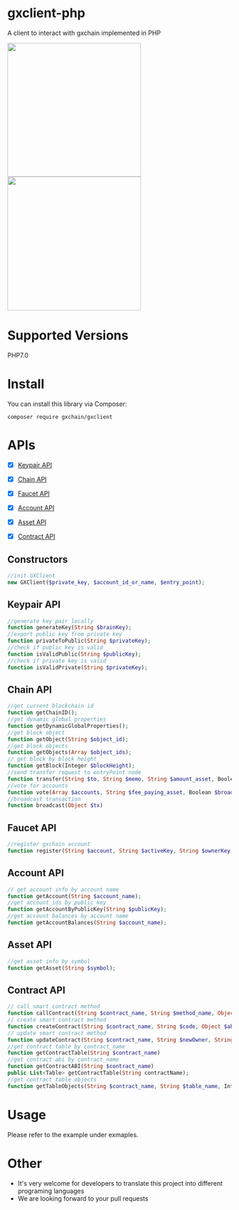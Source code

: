 # gxclient-php
A client to interact with gxchain implemented in PHP
<p>
 <a href='javascript:;'>
   <img width="300px" src='https://raw.githubusercontent.com/gxchain/gxips/master/assets/images/task-gxclient.png'/>
 </a>
 <a href='javascript:;'>
   <img width="300px" src='https://raw.githubusercontent.com/gxchain/gxips/master/assets/images/task-gxclient-en.png'/>
 </a>
</p> 

# Supported Versions
PHP7.0

# Install

You can install this library via Composer:

```
composer require gxchain/gxclient
```
# APIs
- [x] [Keypair API](#keypair-api)
- [x] [Chain API](#chain-api)
- [x] [Faucet API](#faucet-api)
- [x] [Account API](#account-api)
- [x] [Asset API](#asset-api)
- [x] [Contract API](#contract-api)


## Constructors

``` php
//init GXClient
new GXClient($private_key, $account_id_or_name, $entry_point);
```

## Keypair API

``` php
//generate key pair locally
function generateKey(String $brainKey);
//export public key from private key
function privateToPublic(String $privateKey);
//check if public key is valid
function isValidPublic(String $publicKey);
//check if private key is valid
function isValidPrivate(String $privateKey);
```

## Chain API

``` php
//get current blockchain id
function getChainID();
//get dynamic global properties 
function getDynamicGlobalProperties();
//get block object
function getObject(String $object_id);
//get block objects
function getObjects(Array $object_ids);
// get block by block height
function getBlock(Integer $blockHeight);
//send transfer request to entryPoint node
function transfer(String $to, String $memo, String $amount_asset, Boolean $broadcast);
//vote for accounts
function vote(Array $accounts, String $fee_paying_asset, Boolean $broadcast);
//broadcast transaction
function broadcast(Object $tx)
```

## Faucet API

``` php
//register gxchain account
function register(String $account, String $activeKey, String $ownerKey, String $memoKey, String $faucet);
```
## Account API

``` php
// get account info by account name
function getAccount(String $account_name);
//get account_ids by public key
function getAccountByPublicKey(String $publicKey);
//get account balances by account name
function getAccountBalances(String $account_name);
```

## Asset API

``` php
//get asset info by symbol
function getAsset(String $symbol);
```

## Contract API

``` php
// call smart contract method
function callContract(String $contract_name, String $method_name, Object $params, String $amount_asset, Boolean $broadcast);
// create smart contract method
function createContract(String $contract_name, String $code, Object $abi, String $vm_type, String $vm_version, Boolean $broadcast);
// update smart contract method
function updateContract(String $contract_name, String $newOwner, String $code, Object $abi, Boolean $broadcast);
//get contract table by contract_name
function getContractTable(String $contract_name) 
//get contract abi by contract_name
function getContractABI(String $contract_name) 
public List<Table> getContractTable(String contractName);
//get contract table objects
function getTableObjects(String $contract_name, String $table_name, Integer $start, Integer $limit) 
```

# Usage

Please refer to the example under exmaples.

# Other

- It's very welcome for developers to translate this project into different programing languages
- We are looking forward to your pull requests
